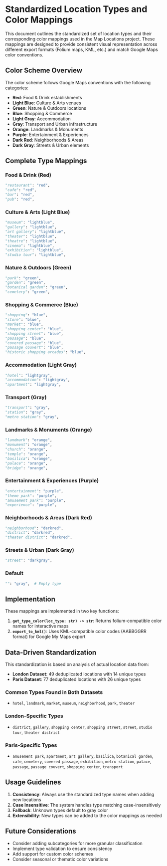 # Standardized Location Types and Color Mappings

This document outlines the standardized set of location types and their corresponding color mappings used in the Map Locations project. These mappings are designed to provide consistent visual representation across different export formats (Folium maps, KML, etc.) and match Google Maps color conventions.

## Color Scheme Overview

The color scheme follows Google Maps conventions with the following categories:

- **Red**: Food & Drink establishments
- **Light Blue**: Culture & Arts venues
- **Green**: Nature & Outdoors locations
- **Blue**: Shopping & Commerce
- **Light Gray**: Accommodation
- **Gray**: Transport and Urban infrastructure
- **Orange**: Landmarks & Monuments
- **Purple**: Entertainment & Experiences
- **Dark Red**: Neighborhoods & Areas
- **Dark Gray**: Streets & Urban elements

## Complete Type Mappings

### Food & Drink (Red)
```python
"restaurant": "red",
"cafe": "red",
"bar": "red",
"pub": "red",
```

### Culture & Arts (Light Blue)
```python
"museum": "lightblue",
"gallery": "lightblue",
"art gallery": "lightblue",
"theater": "lightblue",
"theatre": "lightblue",
"cinema": "lightblue",
"exhibition": "lightblue",
"studio tour": "lightblue",
```

### Nature & Outdoors (Green)
```python
"park": "green",
"garden": "green",
"botanical garden": "green",
"cemetery": "green",
```

### Shopping & Commerce (Blue)
```python
"shopping": "blue",
"store": "blue",
"market": "blue",
"shopping center": "blue",
"shopping street": "blue",
"passage": "blue",
"covered passage": "blue",
"passage couvert": "blue",
"historic shopping arcades": "blue",
```

### Accommodation (Light Gray)
```python
"hotel": "lightgray",
"accommodation": "lightgray",
"apartment": "lightgray",
```

### Transport (Gray)
```python
"transport": "gray",
"station": "gray",
"metro station": "gray",
```

### Landmarks & Monuments (Orange)
```python
"landmark": "orange",
"monument": "orange",
"church": "orange",
"temple": "orange",
"basilica": "orange",
"palace": "orange",
"bridge": "orange",
```

### Entertainment & Experiences (Purple)
```python
"entertainment": "purple",
"theme park": "purple",
"amusement park": "purple",
"experience": "purple",
```

### Neighborhoods & Areas (Dark Red)
```python
"neighborhood": "darkred",
"district": "darkred",
"theater district": "darkred",
```

### Streets & Urban (Dark Gray)
```python
"street": "darkgray",
```

### Default
```python
"": "gray",  # Empty type
```

## Implementation

These mappings are implemented in two key functions:

1. **`get_type_color(loc_type: str) -> str`**: Returns folium-compatible color names for interactive maps
2. **`export_to_kml()`**: Uses KML-compatible color codes (AABBGGRR format) for Google My Maps export

## Data-Driven Standardization

This standardization is based on analysis of actual location data from:

- **London Dataset**: 49 deduplicated locations with 14 unique types
- **Paris Dataset**: 77 deduplicated locations with 26 unique types

### Common Types Found in Both Datasets
- `hotel`, `landmark`, `market`, `museum`, `neighborhood`, `park`, `theater`

### London-Specific Types
- `district`, `gallery`, `shopping center`, `shopping street`, `street`, `studio tour`, `theater district`

### Paris-Specific Types
- `amusement park`, `apartment`, `art gallery`, `basilica`, `botanical garden`, `cafe`, `cemetery`, `covered passage`, `exhibition`, `metro station`, `palace`, `passage`, `passage couvert`, `shopping center`, `transport`

## Usage Guidelines

1. **Consistency**: Always use the standardized type names when adding new locations
2. **Case Insensitive**: The system handles type matching case-insensitively
3. **Fallback**: Unknown types default to gray color
4. **Extensibility**: New types can be added to the color mappings as needed

## Future Considerations

- Consider adding subcategories for more granular classification
- Implement type validation to ensure consistency
- Add support for custom color schemes
- Consider seasonal or thematic color variations
